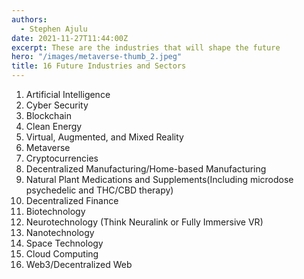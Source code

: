 ```yaml
---
authors: 
  - Stephen Ajulu
date: 2021-11-27T11:44:00Z
excerpt: These are the industries that will shape the future
hero: "/images/metaverse-thumb_2.jpeg"
title: 16 Future Industries and Sectors
---
```


 1. Artificial Intelligence
 2. Cyber Security
 3. Blockchain
 4. Clean Energy
 5. Virtual, Augmented, and Mixed Reality
 6. Metaverse
 7. Cryptocurrencies
 8. Decentralized Manufacturing/Home-based Manufacturing
 9. Natural Plant Medications and Supplements(Including microdose psychedelic and THC/CBD therapy)
10. Decentralized Finance
11. Biotechnology
12. Neurotechnology (Think Neuralink or Fully Immersive VR)
13. Nanotechnology
14. Space Technology
15. Cloud Computing
16. Web3/Decentralized Web
